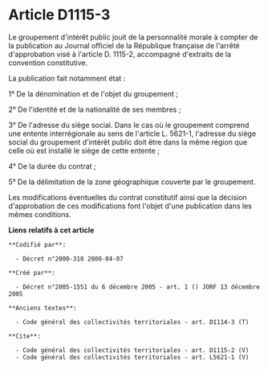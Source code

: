# Article D1115-3

Le groupement d'intérêt public jouit de la personnalité morale à compter de la publication au Journal officiel de la
République française de l'arrêté d'approbation visé à l'article D. 1115-2, accompagné d'extraits de la convention
constitutive. 

La publication fait notamment état : 

1° De la dénomination et de l'objet du groupement ; 

2° De l'identité et de la nationalité de ses membres ; 

3° De l'adresse du siège social. Dans le cas où le groupement comprend une entente interrégionale au sens de l'article L.
5621-1, l'adresse du siège social du groupement d'intérêt public doit être dans la même région que celle où est installé le
siège de cette entente ; 

4° De la durée du contrat ; 

5° De la délimitation de la zone géographique couverte par le groupement. 

Les modifications éventuelles du contrat constitutif ainsi que la décision d'approbation de ces modifications font l'objet
d'une publication dans les mêmes conditions.

**Liens relatifs à cet article**

	**Codifié par**:

	  - Décret n°2000-318 2000-04-07

	**Créé par**:

	  - Décret n°2005-1551 du 6 décembre 2005 - art. 1 () JORF 13 décembre 2005

	**Anciens textes**:

	  - Code général des collectivités territoriales - art. D1114-3 (T)

	**Cite**:

	  - Code général des collectivités territoriales - art. D1115-2 (V)
	  - Code général des collectivités territoriales - art. L5621-1 (V)
